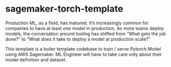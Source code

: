 # sagemaker-torch-template

Production ML, as a field, has matured. It’s increasingly common for companies to have at least one model in production. As more teams deploy models, the conversation around tooling has shifted from “What gets the job done?” to “What does it take to deploy a model at production scale?”

This template is a boiler template codebase to train / serve Pytorch Model using AWS Sagemaker.
ML Engineer will have to take care only about their model definition and dataset.
